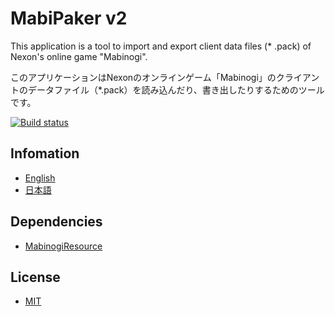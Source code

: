 # MabiPaker v2

This application is a tool to import and export client data files (* .pack) of Nexon's online game "Mabinogi".

このアプリケーションはNexonのオンラインゲーム「Mabinogi」のクライアントのデータファイル（*.pack）を読み込んだり、書き出したりするためのツールです。

[![Build status](https://ci.appveyor.com/api/projects/status/qt0pq8t5ggcgu5m9?svg=true)](https://ci.appveyor.com/project/logue/mabipack)

## Infomation

* [English](https://mabiassist.logue.be/MabiPacker)
* [日本語](https://mabiassist.logue.be/MabiPacker/ja)

## Dependencies

* [MabinogiResource](https://github.com/logue/MabinogiResource)

## License

* [MIT](LICENSE)
